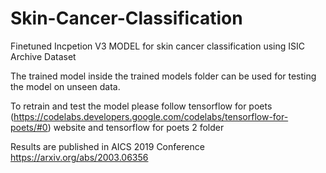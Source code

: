# Skin-Cancer-Classification

Finetuned Incpetion V3 MODEL for skin cancer classification using ISIC Archive Dataset

The trained model inside the trained models folder can be used for testing the model on unseen data.

To retrain and test the model please follow tensorflow for poets (https://codelabs.developers.google.com/codelabs/tensorflow-for-poets/#0) website and tensorflow for poets 2 folder  

Results are published in AICS 2019 Conference https://arxiv.org/abs/2003.06356


